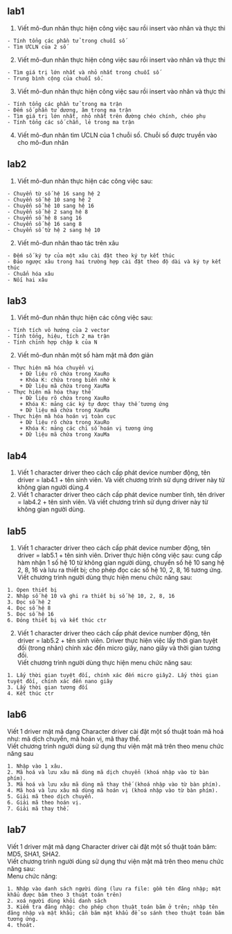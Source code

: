 ## lab1
1. Viết mô-đun nhân thực hiện công việc sau rồi insert vào nhân và thực thi
```
- Tính tổng các phần tử trong chuỗi số
- Tìm ƯCLN của 2 số
```
2. Viết mô-đun nhân thực hiện công việc sau rồi insert vào nhân và thực thi
```
- Tìm giá trị lớn nhất và nhỏ nhất trong chuỗi số
- Trung bình cộng của chuỗi số.
```
3. Viết mô-đun nhân thực hiện công việc sau rồi insert vào nhân và thực thi
```
- Tính tổng các phần tử trong ma trận
- Đếm số phần tử dương, âm trong ma trận
- Tìm giá trị lớn nhất, nhỏ nhất trên đường chéo chính, chéo phụ
- Tính tổng các số chẵn, lẻ trong ma trận
```
4. Viết mô-đun nhân tìm ƯCLN của 1 chuỗi số. Chuỗi số được truyền vào cho mô-đun nhân

## lab2
1. Viết mô-đun nhân thực hiện các công việc sau:
```
- Chuyển từ số hệ 16 sang hệ 2
- Chuyển số hệ 10 sang hệ 2
- Chuyển số hệ 10 sang hệ 16
- Chuyển số hệ 2 sang hệ 8
- Chuyển số hệ 8 sang 16
- Chuyển số hệ 16 sang 8
- Chuyển số từ hệ 2 sang hệ 10
```

2. Viết mô-đun nhân thao tác trên xâu
```
- Đếm số ký tự của một xâu cài đặt theo ký tự kết thúc
- Đảo ngược xâu trong hai trường hợp cài đặt theo độ dài và ký tự kết thúc
- Chuẩn hóa xâu
- Nối hai xâu
```

## lab3
1. Viết mô-đun nhân thực hiện các công việc sau:
```
- Tính tích vô hướng của 2 vector
- Tính tổng, hiệu, tích 2 ma trận
- Tính chỉnh hợp chập k của N
```

2. Viết mô-đun nhân một số hàm mật mã đơn giản

```
- Thực hiện mã hóa chuyển vị
    + Dữ liệu rõ chứa trong XauRo
    + Khóa K: chứa trong biến nhớ k
    + Dữ liệu mã chứa trong XauMa
- Thực hiện mã hóa thay thế
    + Dữ liệu rõ chứa trong XauRo
    + Khóa K: mảng các ký tự được thay thế tương ứng
    + Dữ liệu mã chứa trong XauMa
- Thực hiện mã hóa hoán vị toàn cục
    + Dữ liệu rõ chứa trong XauRo
    + Khóa K: mảng các chỉ số hoán vị tương ứng
    + Dữ liệu mã chứa trong XauMa
```

## lab4
1. Viết 1 character driver theo cách cấp phát device number động, tên driver = lab4.1 + tên sinh viên. Và viết chương trình sử dụng driver này từ không gian người dùng.4
2. Viết 1 character driver theo cách cấp phát device number tĩnh, tên driver = lab4.2 +
tên sinh viên. Và viết chương trình sử dụng driver này từ không gian người dùng.

## lab5
1.   Viết 1 character driver theo cách cấp phát device number động, tên driver = lab5.1 + tên
    sinh viên. Driver thực hiện công việc sau: cung cấp hàm nhận 1 số hệ 10 từ không gian
    người dùng, chuyển số hệ 10 sang hệ 2, 8, 16 và lưu ra thiết bị; cho phép đọc các số hệ 10,
    2, 8, 16 tương ứng.</br>
    Viết chương trình người dùng thực hiện menu chức năng sau:</br>

```
1. Open thiết bị
2. Nhập số hệ 10 và ghi ra thiết bị số hệ 10, 2, 8, 16
3. Đọc số hệ 2
4. Đọc số hệ 8
5. Đọc số hệ 16
6. Đóng thiết bị và kết thúc ctr
```

2.  Viết 1 character driver theo cách cấp phát device number động, tên driver = lab5.2 + tên
    sinh viên. Driver thực hiện việc lấy thời gian tuyệt đối (trong nhân) chính xác đến micro
    giây, nano giây và thời gian tương đối.</br>
    Viết chương trình người dùng thực hiện menu chức năng sau:</br>

```
1. Lấy thời gian tuyệt đối, chính xác đến micro giây2. Lấy thời gian tuyệt đối, chính xác đến nano giây
3. Lấy thời gian tương đối
4. Kết thúc ctr
```

## lab6
Viết 1 driver mật mã dạng Character driver cài đặt một số thuật toán mã hoá như: mã dịch chuyển, mã hoán vị, mã thay thế.</br>
Viết chương trình người dùng sử dụng thư viện mật mã trên theo menu chức năng sau</br>

```
1. Nhập vào 1 xâu.
2. Mã hoá và lưu xâu mã dùng mã dịch chuyển (khoá nhập vào từ bàn phím).
3. Mã hoá và lưu xâu mã dùng mã thay thế (khoá nhập vào từ bàn phím).
4. Mã hoá và lưu xâu mã dùng mã hoán vị (khoá nhập vào từ bàn phím).
5. Giải mã theo dịch chuyển.
6. Giải mã theo hoán vị.
7. Giải mã thay thế.
```

## lab7
Viết 1 driver mật mã dạng Character driver cài đặt một số thuật toán băm: MD5, SHA1, SHA2. </br>
Viết chương trình người dùng sử dụng thư viện mật mã trên theo menu chức năng sau:</br>
Menu chức năng:</br>

```
1. Nhập vào danh sách người dùng (lưu ra file: gồm tên đăng nhập; mật khẩu được băm theo 3 thuật toán trên)
2. xoá người dùng khỏi danh sách
3. Kiểm tra đăng nhập: cho phép chọn thuật toán băm ở trên; nhập tên đăng nhập và mật khẩu; cần băm mật khẩu để so sánh theo thuật toán băm tương ứng.
4. thoát.
```